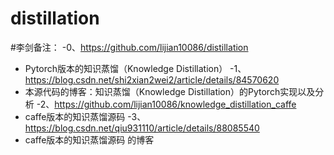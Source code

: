 # distillation

#李剑备注：
-0、https://github.com/lijian10086/distillation
-   Pytorch版本的知识蒸馏（Knowledge Distillation）
-1、https://blog.csdn.net/shi2xian2wei2/article/details/84570620
-   本源代码的博客：知识蒸馏（Knowledge Distillation）的Pytorch实现以及分析
-2、https://github.com/lijian10086/knowledge_distillation_caffe
-   caffe版本的知识蒸馏源码
-3、https://blog.csdn.net/qiu931110/article/details/88085540
-   caffe版本的知识蒸馏源码 的博客
